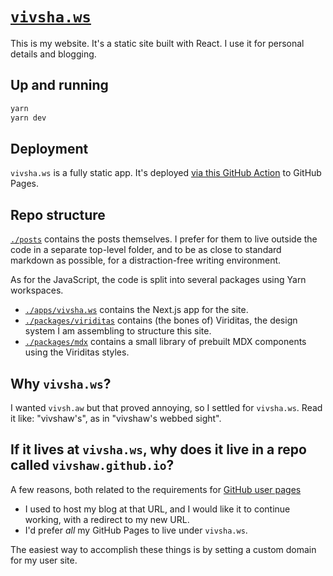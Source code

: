 # [`vivsha.ws`](https://vivsha.ws)

This is my website. It's a static site built with React. I use it for personal details and blogging.

## Up and running

```sh
yarn
yarn dev
```

## Deployment

`vivsha.ws` is a fully static app. It's deployed [via this GitHub Action](./.github/workflows/publish.yml) to GitHub Pages.

## Repo structure

[`./posts`](./posts) contains the posts themselves. I prefer for them to live outside the code in a separate top-level folder, and to be as close to standard markdown as possible, for a distraction-free writing environment.

As for the JavaScript, the code is split into several packages using Yarn workspaces.

- [`./apps/vivsha.ws`](./apps/vivsha.ws) contains the Next.js app for the site.
- [`./packages/viriditas`](./packages/viriditas) contains (the bones of) Viriditas, the design system I am assembling to structure this site.
- [`./packages/mdx`](./packages/mdx) contains a small library of prebuilt MDX components using the Viriditas styles.

## Why `vivsha.ws`?

I wanted `vivsh.aw` but that proved annoying, so I settled for `vivsha.ws`. Read it like: "vivshaw's", as in "vivshaw's webbed sight".

## If it lives at `vivsha.ws`, why does it live in a repo called `vivshaw.github.io`?

A few reasons, both related to the requirements for [GitHub user pages](https://docs.github.com/en/pages/getting-started-with-github-pages/about-github-pages#types-of-github-pages-sites)

- I used to host my blog at that URL, and I would like it to continue working, with a redirect to my new URL.
- I'd prefer _all_ my GitHub Pages to live under `vivsha.ws`.

The easiest way to accomplish these things is by setting a custom domain for my user site.
